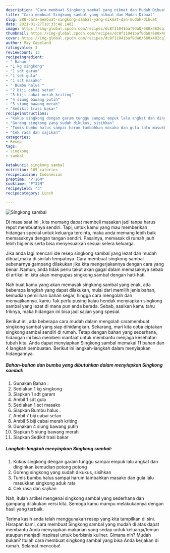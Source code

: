 ```yaml
---
description: "Cara membuat Singkong sambal yang nikmat dan Mudah Dibuat"
title: "Cara membuat Singkong sambal yang nikmat dan Mudah Dibuat"
slug: 288-cara-membuat-singkong-sambal-yang-nikmat-dan-mudah-dibuat
date: 2021-01-27T10:33:48.148Z
image: https://img-global.cpcdn.com/recipes/dc8f11041baf9da0/680x482cq70/singkong-sambal-foto-resep-utama.jpg
thumbnail: https://img-global.cpcdn.com/recipes/dc8f11041baf9da0/680x482cq70/singkong-sambal-foto-resep-utama.jpg
cover: https://img-global.cpcdn.com/recipes/dc8f11041baf9da0/680x482cq70/singkong-sambal-foto-resep-utama.jpg
author: May Copeland
ratingvalue: 3
reviewcount: 13
recipeingredient:
- " Bahan "
- "1 kg singkong"
- "1 sdt garam"
- "1 sdt gula"
- "1 sct masako"
- " Bumbu halus "
- "7 biji cabai setan"
- "5 biji cabai merah kriting"
- "4 siung bawang putih"
- "5 siung bawang merah"
- "Sedikit trasi bakar"
recipeinstructions:
- "Kukus singkong dengan garam tunggu sampai empuk lalu angkat dan dinginkan kemudian potong potong"
- "Goreng singkong yang sudah dikukus, sisihkan"
- "Tumis bumbu halus sampai harum tambahkan masako dan gula lalu masukkan singkong aduk rata"
- "Cek rasa dan sajikan"
categories:
- Resep
tags:
- singkong
- sambal

katakunci: singkong sambal 
nutrition: 165 calories
recipecuisine: Indonesian
preptime: "PT16M"
cooktime: "PT32M"
recipeyield: "3"
recipecategory: Lunch

---
```



![Singkong sambal](https://img-global.cpcdn.com/recipes/dc8f11041baf9da0/680x482cq70/singkong-sambal-foto-resep-utama.jpg)

Di masa  saat ini , kita memang dapat membeli masakan jadi tanpa harus repot membuatnya sendiri. Tapi, untuk kamu yang mau memberikan hidangan special untuk keluarga tercinta, maka anda memang lebih baik memasaknya dengan tangan sendiri. Pasalnya, memasak di rumah jauh lebih higienis serta bisa menyesuaikan sesuai selera keluarga.

Jika anda lagi mencari ide resep singkong sambal yang lezat dan mudah dibuat,maka di sinilah tempatnya. Cara membuat singkong sambal  sebenarnya gampang dilakukan jika kita mengerjakannya dengan cara yang benar. Namun, anda tidak perlu takut akan gagal dalam memasaknya 
sebab di artikel ini kita akan mengupas singkong sambal dengan hati-hati.  



Nah buat kamu yang akan memasak singkong sambal yang enak, ada beberapa langkah yang dapat dilakukan, mulai dari memilih jenis bahan, kemudian pemilihan bahan segar, hingga cara mengolah dan menyajikannya. kamu Tak perlu pusing kalau hendak menyiapkan singkong sambal yang lezat di mana pun anda berada. Sebab, asalkan kamu  tahu triknya, maka hidangan ini bisa jadi sajian yang spesial.

Berikut ini, ada beberapa cara mudah dalam mengolah caramembuat singkong sambal yang siap dihidangkan. Sekarang, mari kita coba ciptakan singkong sambal sendiri di rumah. Tetap dengan bahan yang sederhana, hidangan ini bisa memberi manfaat untuk membantu menjaga kesehatan tubuh kita. Anda dapat menyiapkan Singkong sambal memakai 11 bahan dan 4 langkah pembuatan. Berikut ini langkah-langkah dalam menyiapkan hidangannya.

<!--inarticleads1-->

##### Bahan-bahan dan bumbu yang dibutuhkan dalam menyiapkan Singkong sambal:

1. Gunakan  Bahan :
1. Sediakan 1 kg singkong
1. Siapkan 1 sdt garam
1. Ambil 1 sdt gula
1. Sediakan 1 sct masako
1. Siapkan  Bumbu halus :
1. Ambil 7 biji cabai setan
1. Ambil 5 biji cabai merah kriting
1. Gunakan 4 siung bawang putih
1. Siapkan 5 siung bawang merah
1. Siapkan Sedikit trasi bakar




<!--inarticleads2-->

##### Langkah-langkah menyiapkan Singkong sambal:

1. Kukus singkong dengan garam tunggu sampai empuk lalu angkat dan dinginkan kemudian potong potong
1. Goreng singkong yang sudah dikukus, sisihkan
1. Tumis bumbu halus sampai harum tambahkan masako dan gula lalu masukkan singkong aduk rata
1. Cek rasa dan sajikan




Nah, itulah artikel mengenai  singkong sambal  yang sederhana dan gampang dilakukan versi kita. Semoga kamu mampu melakukannya dengan hasil yang terbaik. 

Terima kasih anda telah menggunakan resep yang kita tampilkan di sini. Harapan kami, cara membuat  Singkong sambal yang mudah di atas dapat membantu Anda menyiapkan makanan yang sedap untuk keluarga/teman ataupun menjadi inspirasi untuk berbisnis kuliner. Gimana nih? Mudah bukan? Itulah cara membuat singkong sambal yang bisa Anda kerjakan di rumah. Selamat mencoba!

